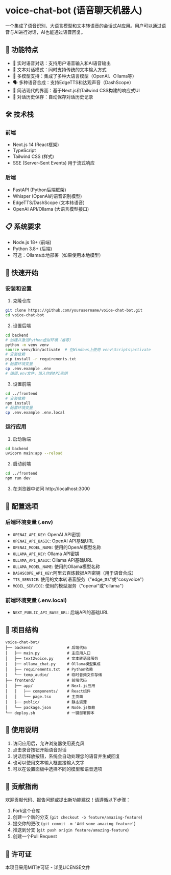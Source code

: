 # voice-chat-bot (语音聊天机器人)

一个集成了语音识别、大语言模型和文本转语音的会话式AI应用。用户可以通过语音与AI进行对话，AI也能通过语音回复。

## 🌟 功能特点

- 💬 实时语音对话：支持用户语音输入和AI语音输出
- 🔄 文本对话模式：同时支持传统的文本输入方式
- 🧠 多模型支持：集成了多种大语言模型（OpenAI、Ollama等）
- 🗣️ 多种语音合成：支持EdgeTTS和达观声音（DashScope）
- 🌈 简洁现代的界面：基于Next.js和Tailwind CSS构建的响应式UI
- 💾 对话历史保存：自动保存对话历史记录

## 🛠️ 技术栈

### 前端
- Next.js 14 (React框架)
- TypeScript
- Tailwind CSS (样式)
- SSE (Server-Sent Events) 用于流式响应

### 后端
- FastAPI (Python后端框架)
- Whisper (OpenAI的语音识别模型)
- EdgeTTS/DashScope (文本转语音)
- OpenAI API/Ollama (大语言模型接口)

## 📋 系统要求

- Node.js 18+ (前端)
- Python 3.8+ (后端)
- 可选：Ollama本地部署（如果使用本地模型）

## 🚀 快速开始

### 安装和设置

1. 克隆仓库
```bash
git clone https://github.com/yourusername/voice-chat-bot.git
cd voice-chat-bot
```

2. 设置后端
```bash
cd backend
# 创建并激活Python虚拟环境（推荐）
python -m venv venv
source venv/bin/activate  # 在Windows上使用 venv\Scripts\activate
# 安装依赖
pip install -r requirements.txt
# 配置环境变量
cp .env.example .env
# 编辑.env文件，填入你的API密钥
```

3. 设置前端
```bash
cd ../frontend
# 安装依赖
npm install
# 配置环境变量
cp .env.example .env.local
```

### 运行应用

1. 启动后端
```bash
cd backend
uvicorn main:app --reload
```

2. 启动前端
```bash
cd ../frontend
npm run dev
```

3. 在浏览器中访问 http://localhost:3000

## 🔧 配置选项

### 后端环境变量 (.env)

- `OPENAI_API_KEY`: OpenAI API密钥
- `OPENAI_API_BASIC`: OpenAI API基础URL
- `OPENAI_MODEL_NAME`: 使用的OpenAI模型名称
- `OLLAMA_API_KEY`: Ollama API密钥
- `OLLAMA_API_BASIC`: Ollama API基础URL
- `OLLAMA_MODEL_NAME`: 使用的Ollama模型名称
- `DASHSCOPE_API_KEY`:阿里云百炼数据API密钥（用于语音合成）
- `TTS_SERVICE`: 使用的文本转语音服务（"edge_tts"或"cosyvoice"）
- `MODEL_SERVICE`: 使用的模型服务（"openai"或"ollama"）

### 前端环境变量 (.env.local)

- `NEXT_PUBLIC_API_BASE_URL`: 后端API的基础URL

## 📂 项目结构

```
voice-chat-bot/
├── backend/               # 后端代码
│   ├── main.py            # 主应用入口
│   ├── text2voice.py      # 文本转语音服务
│   ├── ollama_chat.py     # Ollama模型集成
│   ├── requirements.txt   # Python依赖
│   └── temp_audio/        # 临时音频文件存储
├── frontend/              # 前端代码
│   ├── app/               # Next.js应用
│   │   ├── components/    # React组件
│   │   └── page.tsx       # 主页面
│   ├── public/            # 静态资源
│   └── package.json       # Node.js依赖
└── deploy.sh              # 一键部署脚本
```

## 📝 使用说明

1. 访问应用后，允许浏览器使用麦克风
2. 点击录音按钮开始语音对话
3. 说话后释放按钮，系统会自动处理您的语音并生成回复
4. 也可以使用文本输入框直接输入文字
5. 可以在设置面板中选择不同的模型和语音选项

## 🤝 贡献指南

欢迎贡献代码、报告问题或提出新功能建议！请遵循以下步骤：

1. Fork这个仓库
2. 创建一个新的分支 (`git checkout -b feature/amazing-feature`)
3. 提交你的更改 (`git commit -m 'Add some amazing feature'`)
4. 推送到分支 (`git push origin feature/amazing-feature`)
5. 创建一个Pull Request

## 📄 许可证

本项目采用MIT许可证 - 详见LICENSE文件 